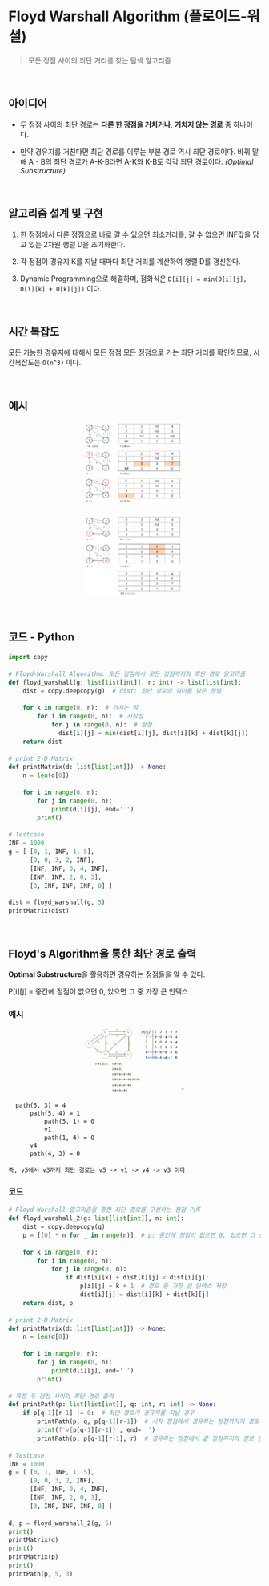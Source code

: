 # Floyd Warshall Algorithm (플로이드-워셜)

> 모든 정점 사이의 최단 거리를 찾는 탐색 알고리즘

<br>

## 아이디어

* 두 정점 사이의 최단 경로는 **다른 한 정점을 거치거나**, **거치지 않는 경로** 중 하나이다.

* 만약 경유지를 거친다면 최단 경로를 이루는 부분 경로 역시 최단 경로이다. 바꿔 말해 A - B의 최단 경로가 A-K-B라면 A-K와 K-B도 각각 최단 경로이다. *(Optimal Substructure)*

<br>

## 알고리즘 설계 및 구현

1. 한 정점에서 다른 정점으로 바로 갈 수 있으면 최소거리를, 갈 수 없으면 INF값을 담고 있는 2차원 행렬 D을 초기화한다.

2. 각 정점이 경유지 K를 지날 때마다 최단 거리를 계산하여 행렬 D를 갱신한다.

3. Dynamic Programming으로 해결하며, 점화식은 `D[i][j] = min(D[i][j], D[i][k] + D[k][j])` 이다.

<br>

## 시간 복잡도

모든 가능한 경유지에 대해서 모든 정점 모든 정점으로 가는 최단 거리를 확인하므로, 시간복잡도는 `O(n^3)` 이다.

<br>

## 예시

<p align="center">
  <img src = "./img/floyd_1.png" width="40%" alt="floyd_1">
</p>

<p align="center">
  <img src = "./img/floyd_2.png" width="40%" alt="floyd_2">
</p>

<br>

## 코드 - Python

``` python
import copy

# Floyd-Warshall Algorithm: 모든 정점에서 모든 정점까지의 최단 경로 알고리즘
def floyd_warshall(g: list[list[int]], n: int) -> list[list[int]: 
    dist = copy.deepcopy(g)  # dist: 최단 경로의 길이를 담은 행렬

    for k in range(0, n):  # 거치는 점
        for i in range(0, n):  # 시작점
            for j in range(0, n):  # 끝점
              dist[i][j] = min(dist[i][j], dist[i][k] + dist[k][j])
    return dist

# print 2-D Matrix
def printMatrix(d: list[list[int]]) -> None:
    n = len(d[0])
    
    for i in range(0, n):
        for j in range(0, n):
            print(d[i][j], end=' ')
        print()

# Testcase
INF = 1000
g = [ [0, 1, INF, 1, 5],
      [9, 0, 3, 2, INF],
      [INF, INF, 0, 4, INF],
      [INF, INF, 2, 0, 3],
      [3, INF, INF, INF, 0] ]
      
dist = floyd_warshall(g, 5)
printMatrix(dist)
```

<br>

## Floyd's Algorithm을 통한 최단 경로 출력

**Optimal Substructure**을 활용하면 경유하는 정점들을 알 수 있다.

P[i][j] = 중간에 정점이 없으면 0, 있으면 그 중 가장 큰 인덱스

### 예시

<p align="center">
  <img src = "./img/floyd_3.png" width="40%" alt="floyd_3">
</p>

```
  path(5, 3) = 4
      path(5, 4) = 1
          path(5, 1) = 0
          v1
          path(1, 4) = 0
      v4
      path(4, 3) = 0

즉, v5에서 v3까지 최단 경로는 v5 -> v1 -> v4 -> v3 이다.
```

### 코드

```python
# Floyd-Warshall 알고리즘을 통한 최단 경로를 구성하는 정점 기록
def floyd_warshall_2(g: list[list[int]], n: int):
    dist = copy.deepcopy(g)
    p = [[0] * n for _ in range(n)]  # p: 중간에 정점이 없으면 0, 있으면 그 중 가장 큰 인덱스를 포함한 행렬

    for k in range(0, n):
        for i in range(0, n):
            for j in range(0, n):
                if dist[i][k] + dist[k][j] < dist[i][j]:
                    p[i][j] = k + 1  # 경로 중 가장 큰 인덱스 저장
                    dist[i][j] = dist[i][k] + dist[k][j]
    return dist, p

# print 2-D Matrix
def printMatrix(d: list[list[int]]) -> None:
    n = len(d[0])
    
    for i in range(0, n):
        for j in range(0, n):
            print(d[i][j], end=' ')
        print()

# 특정 두 정점 사이의 최단 경로 출력
def printPath(p: list[list[int]], q: int, r: int) -> None:
    if p[q-1][r-1] != 0:  # 최단 경로가 경유지를 지날 경우
        printPath(p, q, p[q-1][r-1])  # 시작 정점에서 경유하는 정점까지의 경로 검사
        print(f'v{p[q-1][r-1]}', end=' ')
        printPath(p, p[q-1][r-1], r)  # 경유하는 정점에서 끝 정점까지의 경로 검사

# Testcase
INF = 1000
g = [ [0, 1, INF, 1, 5],
      [9, 0, 3, 2, INF],
      [INF, INF, 0, 4, INF],
      [INF, INF, 2, 0, 3],
      [3, INF, INF, INF, 0] ]
      
d, p = floyd_warshall_2(g, 5)
print()
printMatrix(d)
print()
printMatrix(p)
print()
printPath(p, 5, 3)
```
